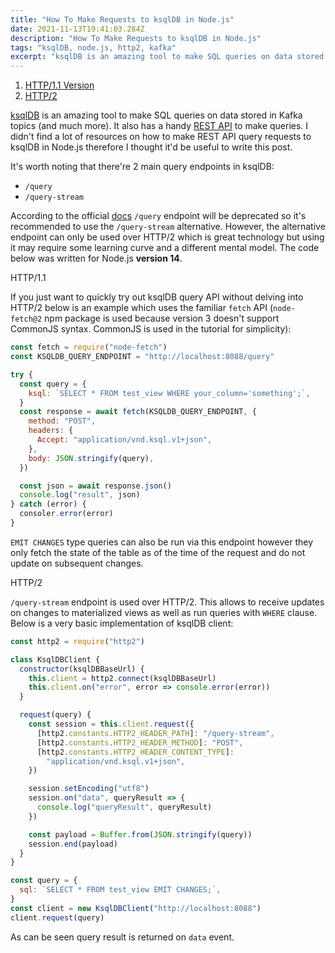 ```yaml
---
title: "How To Make Requests to ksqlDB in Node.js"
date: 2021-11-13T19:41:03.284Z
description: "How To Make Requests to ksqlDB in Node.js"
tags: "ksqlDB, node.js, http2, kafka"
excerpt: "ksqlDB is an amazing tool to make SQL queries on data stored in Kafka topics (and much more). It also has a handy REST API to make queries..."
---
```


1. [HTTP/1.1 Version](#http1)
2. [HTTP/2](#http2)

[ksqlDB](https://docs.ksqldb.io/en/latest/) is an amazing tool to make SQL queries on data stored in Kafka topics (and much more). It also has a handy [REST API](https://docs.ksqldb.io/en/latest/developer-guide/api/) to make queries. I didn't find a lot of resources on how to make REST API query requests to ksqlDB in Node.js therefore I thought it'd be useful to write this post.

It's worth noting that there're 2 main query endpoints in ksqlDB:

- `/query`
- `/query-stream`

According to the official [docs](https://docs.ksqldb.io/en/latest/developer-guide/ksqldb-rest-api/query-endpoint/) `/query` endpoint will be deprecated so it's recommended to use the `/query-stream` alternative. However, the alternative endpoint can only be used over HTTP/2 which is great technology but using it may require some learning curve and a different mental model. The code below was written for Node.js **version 14**.

<a name="http1">HTTP/1.1</a>

If you just want to quickly try out ksqlDB query API without delving into HTTP/2 below is an example which uses the familiar `fetch` API (`node-fetch@2` npm package is used because version 3 doesn't support CommonJS syntax. CommonJS is used in the tutorial for simplicity):

```js
const fetch = require("node-fetch")
const KSQLDB_QUERY_ENDPOINT = "http://localhost:8088/query"

try {
  const query = {
    ksql: `SELECT * FROM test_view WHERE your_column='something';`,
  }
  const response = await fetch(KSQLDB_QUERY_ENDPOINT, {
    method: "POST",
    headers: {
      Accept: "application/vnd.ksql.v1+json",
    },
    body: JSON.stringify(query),
  })

  const json = await response.json()
  console.log("result", json)
} catch (error) {
  consoler.error(error)
}
```

`EMIT CHANGES` type queries can also be run via this endpoint however they only fetch the state of the table as of the time of the request and do not update on subsequent changes.

<a name="http2">HTTP/2</a>

`/query-stream` endpoint is used over HTTP/2. This allows to receive updates on changes to materialized views as well as run queries with `WHERE` clause. Below is a very basic implementation of ksqlDB client:

```js
const http2 = require("http2")

class KsqlDBClient {
  constructor(ksqlDBBaseUrl) {
    this.client = http2.connect(ksqlDBBaseUrl)
    this.client.on("error", error => console.error(error))
  }

  request(query) {
    const session = this.client.request({
      [http2.constants.HTTP2_HEADER_PATH]: "/query-stream",
      [http2.constants.HTTP2_HEADER_METHOD]: "POST",
      [http2.constants.HTTP2_HEADER_CONTENT_TYPE]:
        "application/vnd.ksql.v1+json",
    })

    session.setEncoding("utf8")
    session.on("data", queryResult => {
      console.log("queryResult", queryResult)
    })

    const payload = Buffer.from(JSON.stringify(query))
    session.end(payload)
  }
}

const query = {
  sql: `SELECT * FROM test_view EMIT CHANGES;`,
}
const client = new KsqlDBClient("http://localhost:8088")
client.request(query)
```

As can be seen query result is returned on `data` event.
